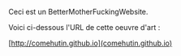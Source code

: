 Ceci est un BetterMotherFuckingWebsite.

Voici ci-dessous l'URL de cette oeuvre d'art :

[http://comehutin.github.io](comehutin.github.io)
